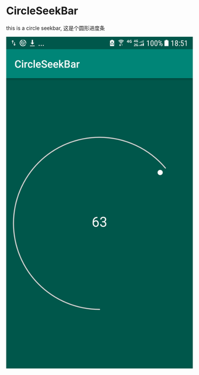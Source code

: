 # CircleSeekBar
this is a circle seekbar, 这是个圆形进度条

![image](https://raw.githubusercontent.com/GreatDongsong/CircleSeekBar/master/screenshot/device-2019-02-21-185116.png)

